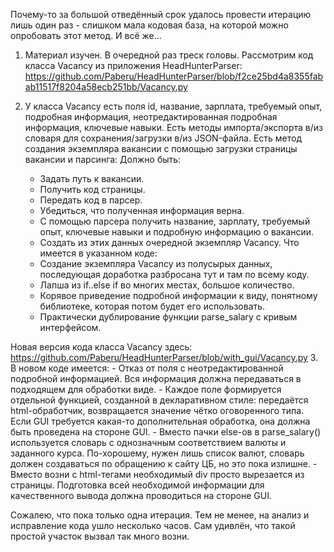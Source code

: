 Почему-то за большой отведённый срок удалось провести итерацию лишь один раз - слишком мала кодовая база, на которой можно опробовать этот метод. И всё же...

1. Материал изучен. В очередной раз треск головы.
Рассмотрим код класса Vacancy из приложения HeadHunterParser:
https://github.com/Paberu/HeadHunterParser/blob/f2ce25bd4a8355fabab11517f8204a58ecb251bb/Vacancy.py

2. У класса Vacancy есть поля id, название, зарплата, требуемый опыт, подробная информация, неотредактированная подробная информация, ключевые навыки. Есть методы импорта/экспорта в/из словаря для сохранения/загрузки в/из JSON-файла. Есть метод создания экземпляра вакансии с помощью загрузки страницы вакансии и парсинга:
	Должно быть:
	- Задать путь к вакансии.
	- Получить код страницы.
	- Передать код в парсер.
	- Убедиться, что полученная информация верна.
	- С помощью парсера получить название, зарплату, требуемый опыт, ключевые навыки и подробную информацию о вакансии.
	- Создать из этих данных очередной экземпляр Vacancy.
	Что имеется в указанном коде:
	- Создание экземпляра Vacancy из полусырых данных, последующая доработка разбросана тут и там по всему коду.
	- Лапша из if..else if во многих местах, большое количество.
	- Корявое приведение подробной информации к виду, понятному библиотеке, которая потом будет его использовать.
	- Практически дублирование функции parse_salary с кривым интерфейсом.

Новая версия кода класса Vacancy здесь:
https://github.com/Paberu/HeadHunterParser/blob/with_gui/Vacancy.py
3. В новом коде имеется:
	- Отказ от поля с неотредактированной подробной информацией. Вся информация должна передаваться в подходящем для обработки виде.
	- Каждое поле формируется отдельной функцией, созданной в декларативном стиле: передаётся html-обработчик, возвращается значение чётко оговоренного типа. Если GUI требуется какая-то дополнительная обработка, она должна быть проведена на стороне GUI.
	- Вместо пачки else-ов в parse_salary() используется словарь с однозначным соответствием валюты и заданного курса. По-хорошему, нужен лишь список валют, словарь должен создаваться по обращению к сайту ЦБ, но это пока излишне.
	- Вместо возни с html-тегами необходимый div просто вырезается из страницы. Подготовка всей необходимой информации для качественного вывода должна проводиться на стороне GUI.

Сожалею, что пока только одна итерация. Тем не менее, на анализ и исправление кода ушло несколько часов. Сам удивлён, что такой простой участок вызвал так много возни.